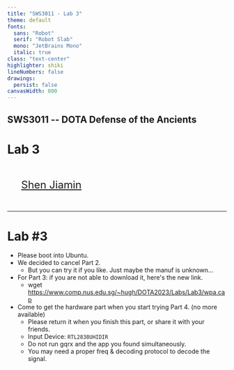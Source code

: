 ```yaml
---
title: "SWS3011 - Lab 3"
theme: default
fonts:
  sans: "Robot"
  serif: "Robot Slab"
  mono: "JetBrains Mono"
  italic: true
class: "text-center"
highlighter: shiki
lineNumbers: false
drawings:
  persist: false
canvasWidth: 800
---
```


## SWS3011 -- DOTA Defense of the Ancients

# Lab 3

<div style="font-size: 1.5rem; padding: 2rem;">
<a href="mailto:shen_jiamin@u.nus.edu">Shen Jiamin</a>
</div>

---

# Lab #3

- Please boot into Ubuntu.
- We decided to cancel Part 2.
  - But you can try it if you like. Just maybe the manuf is unknown...
- For Part 3: if you are not able to download it, here's the new link.
  - wget https://www.comp.nus.edu.sg/~hugh/DOTA2023/Labs/Lab3/wpa.cap
- Come to get the hardware part when you start trying Part 4. (no more available)
  - Please return it when you finish this part, or share it with your friends.
  - Input Device: `RTL2838UHIDIR`
  - Do not run gqrx and the app you found simultaneously.
  - You may need a proper freq & decoding protocol to decode the signal.
